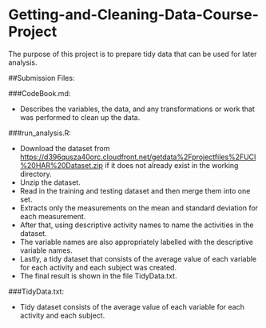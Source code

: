 # Getting-and-Cleaning-Data-Course-Project
The purpose of this project is to prepare tidy data that can be used for later analysis.

##Submission Files:

###CodeBook.md:
- Describes the variables, the data, and any transformations or work that was performed to clean up the data.

###run_analysis.R:
- Download the dataset from https://d396qusza40orc.cloudfront.net/getdata%2Fprojectfiles%2FUCI%20HAR%20Dataset.zip if it does not already exist in the working directory.
- Unzip the dataset.
- Read in the training and testing dataset and then merge them into one set.
- Extracts only the measurements on the mean and standard deviation for each measurement.
- After that, using descriptive activity names to name the activities in the dataset.
- The variable names are also appropriately labelled with the descriptive variable names.
- Lastly, a tidy dataset that consists of the average value of each variable for each activity and each subject was created.
- The final result is shown in the file TidyData.txt.

###TidyData.txt:
- Tidy dataset consists of the average value of each variable for each activity and each subject.
